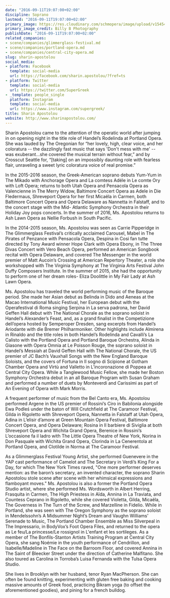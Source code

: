 ```yaml
---
date: "2016-09-11T19:07:00+02:00"
discipline: Soprano
lastmod: "2016-09-11T19:07:00+02:00"
primary_image: https://res.cloudinary.com/schmopera/image/upload/v1545409169/media/webhook-uploads/1473613591137/2016-09-11---Sharin-Apostolou-HS.jpg.jpg
primary_image_credit: Billy B Photography
publishDate: "2016-09-11T19:07:00+02:00"
related_companies:
- scene/companies/glimmerglass-festival.md
- scene/companies/portland-opera.md
- scene/companies/central-city-opera.md
slug: sharin-apostolou
social_media:
- platform: Facebook
  template: social-media
  url: https://facebook.com/sharin.apostolou/?fref=ts
- platform: Twitter
  template: social-media
  url: https://twitter.com/SuperGreek
- _template: people_single
  platform: Instagram
  template: social-media
  url: https://www.instagram.com/supergreek/
title: Sharin Apostolou
website: http://www.sharinapostolou.com/
---
```


Sharin Apostolou came to the attention of the operatic world after jumping in on opening night in the title role of Handel’s Rodelinda at Portland Opera. She was lauded by The Oregonian for “her lovely, high, clear voice, and her coloratura -- the dazzlingly fast music that says 'Don't mess with me' -- was exuberant…she covered the musical terrain without fear,” and by Crosscut Seattle for, “[taking] on an impossibly daunting role with fearless flair, unraveling a sweet lyric coloratura voice of real promise.”
 
In the 2015-2016 season, the Greek-American soprano debuts Yum-Yum in The Mikado with Anchorage Opera and La comtess Adéle in Le comte Ory with Loft Opera; returns to both Utah Opera and Pensacola Opera as Valencienne in The Merry Widow, Baltimore Concert Opera as Adele in Die Fledermaus, Shreveport Opera for her first Micaëla in Carmen, both Baltimore Concert Opera and Opera Delaware as Nannetta in Falstaff, and to the concert stage with the Mid- Atlantic Symphony Orchestra in their Holiday Joy pops concerts. In the summer of 2016, Ms. Apostolou returns to Ash Lawn Opera as Nellie Forbush in South Pacific.
 
In the 2014-2015 season, Ms. Apostolou was seen as Carrie Pipperidge in The Glimmerglass Festival’s critically acclaimed Carousel, Mabel in The Pirates of Penzance with Pensacola Opera, Despina in Cosi fan tutte directed by Tony Award winner Hope Clark with Opera Ebony, in The Three Divas Concert with Vero Beach Opera, performed an American Songbook recital with Opera Delaware, and covered The Messenger in the world premier of Matt Aucoin’s Crossing at American Repertory Theater, a role she workshopped with The Virginia Symphony at The Virginia Arts Festival John Duffy Composers Institute. In the summer of 2015, she had the opportunity to perform one of her dream roles- Eliza Doolittle in My Fair Lady at Ash Lawn Opera.
 
Ms. Apostolou has traveled the world performing music of the Baroque period. She made her Asian debut as Belinda in Dido and Aeneas at the Macao International Music Festival, her European debut with the Operafestival di Roma singing Serpina in La serva padrona, her David Geffen Hall debut with The National Chorale as the soprano soloist in Handel’s Alexander’s Feast, and, as a grand finalist in the Competizione dell’opera hosted by Semperoper Dresden, sang excerpts from Handel’s Ariodante with die Bremer Philharmoniker. Other highlights include Almirena in Rinaldo and the title roles in both Handel’s Rodelinda and Cavalli’s La Calisto with the Portland Opera and Portland Baroque Orchestra, Alinda in Giasone with Opera Omnia at Le Poisson Rouge, the soprano soloist in Handel’s Messiah at David Geffen Hall with The National Chorale, the US premier of JC Bach’s Vauxhall Songs with the New England Baroque Soloists, and the covers of Fortuna in Il sogno di Scipione at Gotham Chamber Opera and Virtù and Valletto in L’incoronazione di Poppea at Central City Opera. While a Tanglewood Music Fellow, she made her Boston Symphony Orchestra debut in an all Baroque Program with Susan Graham and performed a number of duets by Monteverdi and Carissimi as part of An Evening of Opera with Mark Morris.
 
A frequent performer of music from the Bel Canto era, Ms. Apostolou performed Argene in the US premier of Rossini’s Ciro in Babilonia alongside Ewa Podleś under the baton of Will Crutchfield at The Caramoor Festival, Gilda in Rigoletto with Shreveport Opera, Nannetta in Falstaff at Utah Opera, Adina in L’elisir d’amore at Green Mountain Opera Festival, Baltimore Concert Opera, and Opera Delaware; Rosina in Il barbiere di Siviglia at both Shreveport Opera and Wichita Grand Opera, Berenice in Rossini’s L’occasione fa il ladro with The Little Opera Theatre of New York, Norina in Don Pasquale with Wichita Grand Opera, Clorinda in La Cenerentola at Portland Opera, and Clotilde in Norma at The Caramoor Festival.
 
As a Glimmerglass Festival Young Artist, she performed Guenevere in the YAP cast performance of Camelot and The Secretary in Verdi’s King For a Day, for which The New York Times raved, "One more performer deserves mention: as the baron’s secretary, an invented character, the soprano Sharin Apostolou stole scene after scene with her whimsical expressions and flamboyant moves."
Ms. Apostolou is also a former the Portland Opera Studio artist, where she performed Ms. Wordsworth in Albert Herring, Frasquita in Carmen, The High Priestess in Aïda, Annina in La Traviata, and Countess Ceprano in Rigoletto, while she covered Violetta, Gilda, Micaëla, The Governess in The Turn of the Screw, and Marzelline in Fidelio. While in Portland, she was seen with The Oregon Symphony as the soprano soloist in Mendelssohn’s A Midsummer Night’s Dream and Vaughn Williams’ Serenade to Music, The Portland Chamber Ensemble as Miss Silverpeal in The Impressario, in BodyVox’s Foot Opera Files, and returned to the opera as Le feu/La princesse/Le rossignol in L'enfant et les sortileges.
As a member of The Bonfils-Stanton Artists Training Program at Central City Opera, she sang Noémie in the youth performance of Cendrillon, and Isabelle/Madeline in The Face on the Barroom Floor, and covered Annina in The Saint of Bleecker Street under the direction of Catherine Malfitano. She also toured as Carolina in Torroba’s Luisa Fernanda with the Tulsa Opera Studio.
 
She lives in Brooklyn with her husband, tenor Ryan MacPherson. She can often be found knitting, experimenting with gluten free baking and cooking massive amounts of Greek food, practicing Bikram yoga (to offset the aforementioned goodies), and pining for a french bulldog. 
